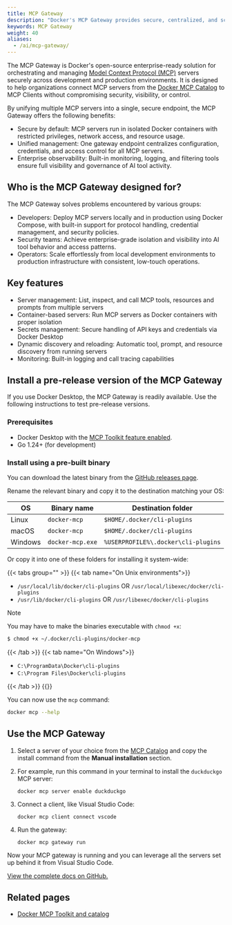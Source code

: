 ```yaml
---
title: MCP Gateway
description: "Docker's MCP Gateway provides secure, centralized, and scalable orchestration of AI tools through containerized MCP servers—empowering developers, operators, and security teams."
keywords: MCP Gateway
weight: 40
aliases:
  - /ai/mcp-gateway/
---
```


The MCP Gateway is Docker's open-source enterprise-ready solution for
orchestrating and managing [Model Context Protocol
(MCP)](https://spec.modelcontextprotocol.io/) servers securely across
development and production environments. It is designed to help organizations
connect MCP servers from the [Docker MCP Catalog](https://hub.docker.com/mcp) to
MCP Clients without compromising security, visibility, or control.

By unifying multiple MCP servers into a single, secure endpoint, the MCP Gateway offers
the following benefits:

- Secure by default: MCP servers run in isolated Docker containers with restricted
  privileges, network access, and resource usage.
- Unified management: One gateway endpoint centralizes configuration, credentials,
  and access control for all MCP servers.
- Enterprise observability: Built-in monitoring, logging, and filtering tools ensure
  full visibility and governance of AI tool activity.

## Who is the MCP Gateway designed for?

The MCP Gateway solves problems encountered by various groups:

- Developers: Deploy MCP servers locally and in production using Docker Compose,
  with built-in support for protocol handling, credential management, and security policies.
- Security teams: Achieve enterprise-grade isolation and visibility into AI tool
  behavior and access patterns.
- Operators: Scale effortlessly from local development environments to production
  infrastructure with consistent, low-touch operations.

## Key features

- Server management: List, inspect, and call MCP tools, resources and prompts from multiple servers
- Container-based servers: Run MCP servers as Docker containers with proper isolation
- Secrets management: Secure handling of API keys and credentials via Docker Desktop
- Dynamic discovery and reloading: Automatic tool, prompt, and resource discovery from running servers
- Monitoring: Built-in logging and call tracing capabilities

## Install a pre-release version of the MCP Gateway

If you use Docker Desktop, the MCP Gateway is readily available. Use the
following instructions to test pre-release versions.

### Prerequisites

- Docker Desktop with the [MCP Toolkit feature enabled](../mcp-catalog-and-toolkit/toolkit.md#enable-docker-mcp-toolkit).
- Go 1.24+ (for development)

### Install using a pre-built binary

You can download the latest binary from the [GitHub releases page](https://github.com/docker/mcp-gateway/releases/latest).

Rename the relevant binary and copy it to the destination matching your OS:

| OS      | Binary name      | Destination folder                  |
|---------|------------------|-------------------------------------|
| Linux   | `docker-mcp`     | `$HOME/.docker/cli-plugins`         |
| macOS   | `docker-mcp`     | `$HOME/.docker/cli-plugins`         |
| Windows | `docker-mcp.exe` | `%USERPROFILE%\.docker\cli-plugins` |

Or copy it into one of these folders for installing it system-wide:


{{< tabs group="" >}}
{{< tab name="On Unix environments">}}

* `/usr/local/lib/docker/cli-plugins` OR `/usr/local/libexec/docker/cli-plugins`
* `/usr/lib/docker/cli-plugins` OR `/usr/libexec/docker/cli-plugins`

> [!NOTE]
> You may have to make the binaries executable with `chmod +x`:
> ```bash
> $ chmod +x ~/.docker/cli-plugins/docker-mcp
> ```

{{< /tab >}}
{{< tab name="On Windows">}}

* `C:\ProgramData\Docker\cli-plugins`
* `C:\Program Files\Docker\cli-plugins`

{{< /tab >}}
{{</tabs >}}

You can now use the `mcp` command:

```bash
docker mcp --help
```

## Use the MCP Gateway

1. Select a server of your choice from the [MCP Catalog](https://hub.docker.com/mcp)
   and copy the install command from the **Manual installation** section.

1. For example, run this command in your terminal to install the `duckduckgo`
   MCP server:

   ```console
   docker mcp server enable duckduckgo
   ```

1. Connect a client, like Visual Studio Code:

   ```console
   docker mcp client connect vscode
   ```

1. Run the gateway:

   ```console
   docker mcp gateway run
   ```

Now your MCP gateway is running and you can leverage all the servers set up
behind it from Visual Studio Code.

[View the complete docs on GitHub.](https://github.com/docker/mcp-gateway?tab=readme-ov-file#usage)

## Related pages

- [Docker MCP Toolkit and catalog](/manuals/ai/mcp-catalog-and-toolkit/_index.md)
